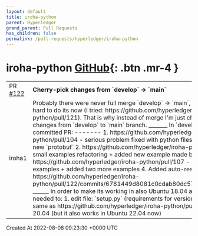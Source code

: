 ```yaml
---
layout: default
title: iroha-python
parent: Hyperledger
grand_parent: Pull Requests
has_children: false
permalink: /pull-requests/hyperledger/iroha-python
---
```


# iroha-python <span class="fs-3 right-align">[GitHub](https://github.com/hyperledger/iroha-python){: .btn .mr-4 }</span>


<div>
    <table>
        <tr>
            <td>
                PR <a href="https://github.com/hyperledger/iroha-python/pull/122" class=".btn">#122</a>
            </td>
            <td>
                <b>
                    Cherry-pick changes from `develop` -> `main`
                </b>
            </td>
        </tr>
        <tr>
            <td>
                <span class="chip">iroha1</span>
            </td>
            <td>
                Probably there were never full merge `develop` -> `main`, that is why it is that hard to do its now (I tried: https://github.com/hyperledger/iroha-python/pull/121). That is why instead of merge I'm just cherry-picking changes from `develop` to `main` branch.
_______
In `develop` branch was committed PR:
-------
1. https://github.com/hyperledger/iroha-python/pull/104 - serious problem fixed with python files generated by too new `protobuf`
2. https://github.com/hyperledger/iroha-python/pull/103 - small examples refactoring + added new example made by @iptelephony .
3. https://github.com/hyperledger/iroha-python/pull/107 - serious refactoring of examples + added two more examples
4. Added auto-restart to iroha: https://github.com/hyperledger/iroha-python/pull/122/commits/6781449d8081c0cdab80dc57a38f418734e109e1
______
In order to make its working in also Ubuntu 18.04 and Ubuntu 20.04 I needed to:
1. edit file: `setup.py` (requirements for versions only)
2. do the same as https://github.com/hyperledger/iroha-python/pull/104 but in Ubuntu 20.04 (but it also works in Ubuntu 22.04 now)
            </td>
        </tr>
    </table>
    <div class="right-align">
        Created At 2022-08-08 09:23:30 +0000 UTC
    </div>
</div>

